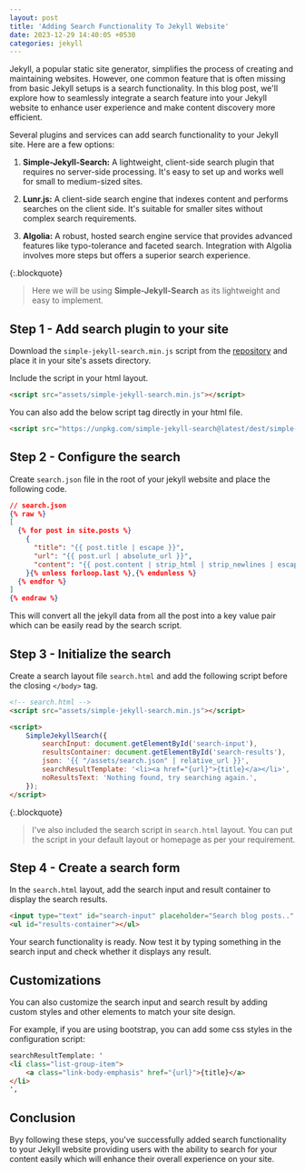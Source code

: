 ```yaml
---
layout: post
title: 'Adding Search Functionality To Jekyll Website'
date: 2023-12-29 14:40:05 +0530
categories: jekyll
---
```


Jekyll, a popular static site generator, simplifies the process of creating and maintaining websites. However, one common feature that is often missing from basic Jekyll setups is a search functionality. In this blog post, we'll explore how to seamlessly integrate a search feature into your Jekyll website to enhance user experience and make content discovery more efficient.

Several plugins and services can add search functionality to your Jekyll site. Here are a few options:

1. **Simple-Jekyll-Search:** A lightweight, client-side search plugin that requires no server-side processing. It's easy to set up and works well for small to medium-sized sites.

2. **Lunr.js:** A client-side search engine that indexes content and performs searches on the client side. It's suitable for smaller sites without complex search requirements.

3. **Algolia:** A robust, hosted search engine service that provides advanced features like typo-tolerance and faceted search. Integration with Algolia involves more steps but offers a superior search experience.

{:.blockquote}

> Here we will be using **Simple-Jekyll-Search** as its lightweight and easy to implement.

## Step 1 - Add search plugin to your site

Download the `simple-jekyll-search.min.js` script from the [repository](https://github.com/christian-fei/Simple-Jekyll-Search/tree/master/dest) and place it in your site's assets directory.

Include the script in your html layout.

```html
<script src="assets/simple-jekyll-search.min.js"></script>
```

You can also add the below script tag directly in your html file.

```html
<script src="https://unpkg.com/simple-jekyll-search@latest/dest/simple-jekyll-search.min.js"></script>
```

## Step 2 - Configure the search

Create `search.json` file in the root of your jekyll website and place the following code.

```json
// search.json
{% raw %}
[
  {% for post in site.posts %}
    {
      "title": "{{ post.title | escape }}",
      "url": "{{ post.url | absolute_url }}",
      "content": "{{ post.content | strip_html | strip_newlines | escape }}"
    }{% unless forloop.last %},{% endunless %}
  {% endfor %}
]
{% endraw %}
```

This will convert all the jekyll data from all the post into a key value pair which can be easily read by the search script.

## Step 3 - Initialize the search

Create a search layout file `search.html` and add the following script before the closing `</body>` tag.

```html
<!-- search.html -->
<script src="assets/simple-jekyll-search.min.js"></script>

<script>
    SimpleJekyllSearch({
        searchInput: document.getElementById('search-input'),
        resultsContainer: document.getElementById('search-results'),
        json: '{{ "/assets/search.json" | relative_url }}',
        searchResultTemplate: '<li><a href="{url}">{title}</a></li>',
        noResultsText: 'Nothing found, try searching again.',
    });
</script>
```

{:.blockquote}

> I've also included the search script in `search.html` layout. You can put the script in your default layout or homepage as per your requirement.

## Step 4 - Create a search form

In the `search.html` layout, add the search input and result container to display the search results.

```html
<input type="text" id="search-input" placeholder="Search blog posts.." />
<ul id="results-container"></ul>
```

Your search functionality is ready. Now test it by typing something in the search input and check whether it displays any result.

## Customizations

You can also customize the search input and search result by adding custom styles and other elements to match your site design.

For example, if you are using bootstrap, you can add some css styles in the configuration script:

```html
searchResultTemplate: '
<li class="list-group-item">
    <a class="link-body-emphasis" href="{url}">{title}</a>
</li>
',
```

## Conclusion

Byy following these steps, you've successfully added search functionality to your Jekyll website providing users with the ability to search for your content easily which will enhance their overall experience on your site.
